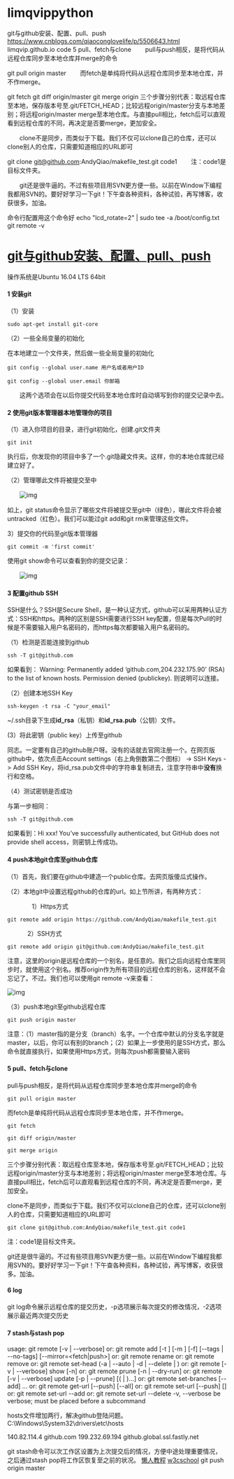 # limqvippython
git与github安装、配置、pull、push
https://www.cnblogs.com/qiaoconglovelife/p/5506643.html limqvip.github.io code 5 pull、fetch与clone 　　pull与push相反，是将代码从远程仓库同步至本地仓库并merge的命令

git pull origin master 　　而fetch是单纯将代码从远程仓库同步至本地仓库，并不作merge。

git fetch git diff origin/master git merge origin 三个步骤分别代表：取远程仓库至本地，保存版本号至.git/FETCH_HEAD；比较远程origin/master分支与本地差别；将远程origin/master merge至本地仓库。与直接pull相比，fetch后可以直观看到远程仓库的不同，再决定是否要merge，更加安全。

　　clone不是同步，而类似于下载。我们不仅可以clone自己的仓库，还可以clone别人的仓库，只需要知道相应的URL即可　　

git clone git@github.com:AndyQiao/makefile_test.git code1 　　注：code1是目标文件夹。

　　git还是很牛逼的。不过有些项目用SVN更方便一些。以前在Window下编程我都用SVN的。要好好学习一下git！下午查各种资料，各种试验，再写博客，收获很多。加油。

命令行配置用这个命令好
echo "lcd_rotate=2" | sudo tee -a /boot/config.txt
git remote -v

# [git与github安装、配置、pull、push](https://www.cnblogs.com/qiaoconglovelife/p/5506643.html) 		

操作系统是Ubuntu 16.04 LTS 64bit

#### 1 安装git

（1）安装

```
sudo apt-get install git-core
```

（2）一些全局变量的初始化

在本地建立一个文件夹，然后做一些全局变量的初始化

```
git config --global user.name 用户名或者用户ID

git config --global user.email 你邮箱
```

　　这两个选项会在以后你提交代码至本地仓库时自动填写到你的提交记录中去。

#### 2 使用git版本管理器本地管理你的项目

（1）进入你项目的目录，进行git初始化，创建.git文件夹

```
git init
```

执行后，你发现你的项目中多了一个.git隐藏文件夹。这样，你的本地仓库就已经建立好了。

（2）管理哪此文件将被提交至中

　　![img](https://images2015.cnblogs.com/blog/880287/201605/880287-20160518205833998-364660226.png)

如上，git status命令显示了哪些文件将被提交至git中（绿色），哪此文件将会被untracked（红色）。我们可以能过git add和git rm来管理这些文件。

3）提交你的代码至git版本管理器

```
git commit -m 'first commit'
```

使用git show命令可以查看到你的提交记录：

　　![img](https://images2015.cnblogs.com/blog/880287/201605/880287-20160518210211341-1238477077.png)

 

#### 3 配置github SSH

SSH是什么？SSH是Secure Shell，是一种认证方式，github可以采用两种认证方式：SSH和https。两种的区别是SSH需要进行SSH key配置，但是每次Pull的时候是不需要输入用户名密码的，而https每次都要输入用户名密码的。

（1）检测是否能连接到github

```
ssh -T git@github.com
```

如果看到：
          Warning: Permanently added ‘github.com,204.232.175.90’ (RSA) to the list of known hosts.
          Permission denied (publickey).
则说明可以连接。

（2）创建本地SSH Key

```
ssh-keygen -t rsa -C "your_email"
```

~/.ssh目录下生成**id_rsa**（私钥）和**id_rsa.pub**（公钥）文件。

(3）将此密钥（public key）上传至github

同志。一定要有自己的github账户呀。没有的话就去官网注册一个。在网页版github中，依次点击Account settings（右上角倒数第二个图标） -> SSH Keys -> Add SSH Key，将id_rsa.pub文件中的字符串复制进去，注意字符串中**没有**换行和空格。

（4）测试密钥是否成功

与第一步相同：

```
ssh -T git@github.com
```

如果看到：Hi xxx! You’ve successfully authenticated, but GitHub does not provide shell access，则密钥上传成功。

#### 4  push本地git仓库至github仓库

（1）首先，我们要在github中建造一个public仓库。去网页版傻瓜式操作。

（2）本地git中设置远程github的仓库的url。如上节所讲，有两种方式：

　　　　1）Https方式　　

```
git remote add origin https://github.com/AndyQiao/makefile_test.git
```

　　 　2）SSH方式

```
git remote add origin git@github.com:AndyQiao/makefile_test.git
```

注意，这里的origin是远程仓库的一个别名，是任意的。我们之后向远程仓库里同步时，就使用这个别名。推荐origin作为所有项目的远程仓库的别名，这样就不会忘记了。不过。我们也可以使用git remote -v来查看：

![img](https://images2015.cnblogs.com/blog/880287/201605/880287-20160518211237685-1787307383.png)

（3）push本地git至github远程仓库

```
git push origin master
```

注意：（1）master指的是分支（branch）名字。一个仓库中默认的分支名字就是master，以后，你可以有别的branch；（2）如果上一步使用的是SSH方式，那么命令就直接执行，如果使用Https方式，则每次push都需要输入密码

#### 5 pull、fetch与clone

pull与push相反，是将代码从远程仓库同步至本地仓库并merge的命令

```
git pull origin master
```

而fetch是单纯将代码从远程仓库同步至本地仓库，并不作merge。

```
git fetch

git diff origin/master

git merge origin
```

三个步骤分别代表：取远程仓库至本地，保存版本号至.git/FETCH_HEAD；比较远程origin/master分支与本地差别；将远程origin/master merge至本地仓库。与直接pull相比，fetch后可以直观看到远程仓库的不同，再决定是否要merge，更加安全。

clone不是同步，而类似于下载。我们不仅可以clone自己的仓库，还可以clone别人的仓库，只需要知道相应的URL即可　　

```
git clone git@github.com:AndyQiao/makefile_test.git code1
```

注：code1是目标文件夹。

git还是很牛逼的。不过有些项目用SVN更方便一些。以前在Window下编程我都用SVN的。要好好学习一下git！下午查各种资料，各种试验，再写博客，收获很多。加油。

#### 6 log

git log命令展示远程仓库的提交历史，-p选项展示每次提交的修改情况，-2选项展示最近两次提交历史

#### 7 stash与stash pop


usage: git remote [-v | --verbose]
   or: git remote add [-t <branch>] [-m <master>] [-f] [--tags | --no-tags] [--mirror=<fetch|push>] <name> <url>
   or: git remote rename <old> <new>
   or: git remote remove <name>
   or: git remote set-head <name> (-a | --auto | -d | --delete | <branch>)
   or: git remote [-v | --verbose] show [-n] <name>
   or: git remote prune [-n | --dry-run] <name>
   or: git remote [-v | --verbose] update [-p | --prune] [(<group> | <remote>)...]
   or: git remote set-branches [--add] <name> <branch>...
   or: git remote get-url [--push] [--all] <name>
   or: git remote set-url [--push] <name> <newurl> [<oldurl>]
   or: git remote set-url --add <name> <newurl>
   or: git remote set-url --delete <name> <url>
 -v, --verbose         be verbose; must be placed before a subcommand

hosts文件增加两行，解决github登陆问题。C:\Windows\System32\drivers\etc\hosts

140.82.114.4  github.com
199.232.69.194 github.global.ssl.fastly.net

git stash命令可以次工作区设置为上次提交后的情况，方便中途处理重要情况，之后通过stash pop将工作区恢复至之前的状况。
[懒人教程](https://www.runoob.com)
[w3cschool](https://www.w3school.com.cn/index.html)
git push origin master
